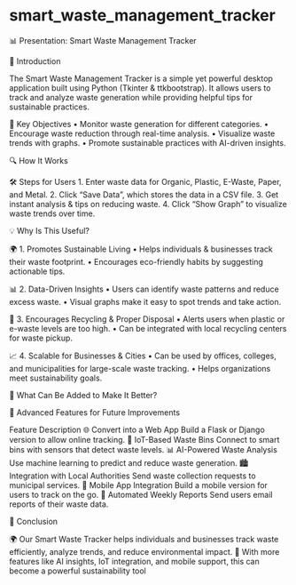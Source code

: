 # smart_waste_management_tracker
📊 Presentation: Smart Waste Management Tracker

🚀 Introduction

The Smart Waste Management Tracker is a simple yet powerful desktop application built using Python (Tkinter & ttkbootstrap). It allows users to track and analyze waste generation while providing helpful tips for sustainable practices.

🎯 Key Objectives
	•	Monitor waste generation for different categories.
	•	Encourage waste reduction through real-time analysis.
	•	Visualize waste trends with graphs.
	•	Promote sustainable practices with AI-driven insights.

🔍 How It Works

🛠 Steps for Users
	1.	Enter waste data for Organic, Plastic, E-Waste, Paper, and Metal.
	2.	Click “Save Data”, which stores the data in a CSV file.
	3.	Get instant analysis & tips on reducing waste.
	4.	Click “Show Graph” to visualize waste trends over time.

💡 Why Is This Useful?

🌍 1. Promotes Sustainable Living
	•	Helps individuals & businesses track their waste footprint.
	•	Encourages eco-friendly habits by suggesting actionable tips.

📊 2. Data-Driven Insights
	•	Users can identify waste patterns and reduce excess waste.
	•	Visual graphs make it easy to spot trends and take action.

🔄 3. Encourages Recycling & Proper Disposal
	•	Alerts users when plastic or e-waste levels are too high.
	•	Can be integrated with local recycling centers for waste pickup.

📈 4. Scalable for Businesses & Cities
	•	Can be used by offices, colleges, and municipalities for large-scale waste tracking.
	•	Helps organizations meet sustainability goals.

📌 What Can Be Added to Make It Better?

🚀 Advanced Features for Future Improvements

Feature	Description
🌐 Convert into a Web App	Build a Flask or Django version to allow online tracking.
📡 IoT-Based Waste Bins	Connect to smart bins with sensors that detect waste levels.
📊 AI-Powered Waste Analysis	Use machine learning to predict and reduce waste generation.
🏙 Integration with Local Authorities	Send waste collection requests to municipal services.
🔔 Mobile App Integration	Build a mobile version for users to track on the go.
📅 Automated Weekly Reports	Send users email reports of their waste data.

🌟 Conclusion

🌍 Our Smart Waste Tracker helps individuals and businesses track waste efficiently, analyze trends, and reduce environmental impact.
🔹 With more features like AI insights, IoT integration, and mobile support, this can become a powerful sustainability tool

